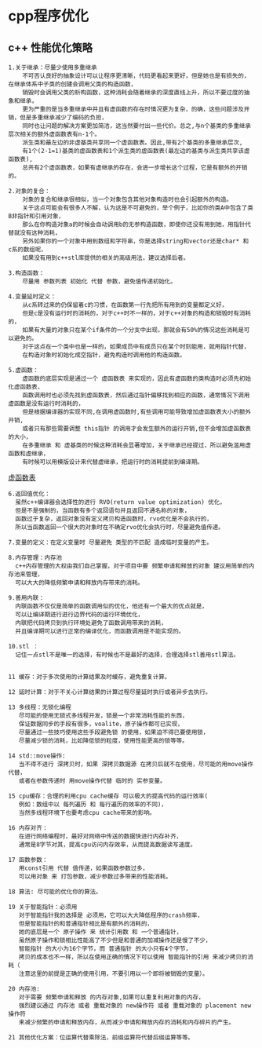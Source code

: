 # cpp程序优化

## c++ 性能优化策略

    1.关于继承：尽量少使用多重继承
        不可否认良好的抽象设计可以让程序更清晰，代码更看起来更好，但是她也是有损失的，在继承体系中子类的创建会调用父类的构造函数，
        销毁时会调用父类的析构函数，这种消耗会随着继承的深度直线上升，所以不要过度的抽象和继承，
        更为严重的是当多重继承中并且有虚函数的存在时情况更为复杂，的确，这些问题涉及开销，但是多重继承减少了编码的负担，
        同时也让问题的解决方案更加简洁，这当然要付出一些代价。总之,与n个基类的多重继承层次相关的额外虚函数表有n-1个。
        派生类和最左边的非虚基类共享同一个虚函数表。因此,带有2个基类的多重继承层次,
        有1个(2-1=1)基类的虚函数表和1个派生类的虚函数表(最左边的基类与派生类共享该虚函数表),
        总共有2个虚函数表，如果有虚继承的存在，会进一步增长这个过程，它是有额外的开销的。

    2.对象的复合：
        对象的复合和继承很相似，当一个对象包含其他对象构造时也会引起额外的构造。
        关于这点可能会有很多人不解，认为这是不可避免的，举个例子，比如你的类A中包含了类B非指针和引用对象，
        那么在你构造对象a的时候会自动调用b的无参构造函数，即使你还没有用到她，用指针代替就没有这种消耗，
        另外如果你的一个对象中用到数组和字符串，你是选择string和vector还是char* 和 c系的数组呢，
        如果没有用到c++stl库提供的相关的高级用法，建议选择后者。

    3.构造函数：
        尽量用 参数列表 初始化 代替 参数，避免值传递初始化。

    4.变量延时定义：
        从c系转过来的仍保留着c的习惯，在函数第一行先把所有用到的变量都定义好，
        但是c是没有运行时的消耗的，对于c++时不一样的，对于c++对象的构造和销毁时有消耗的，
        如果有大量的对象只在某个if条件的一个分支中出现，那就会有50%的情况这些消耗是可以避免的。
        对于这点在一个类中也是一样的，如果成员中有成员只在某个时刻能用，就用指针代替，
        在构造对象时初始化成空指针，避免构造时调用他的构造函数。

    5.虚函数：
        虚函数的底层实现是通过一个 虚函数表 来实现的，因此有虚函数的类构造时必须先初始化虚函数表，
        函数调用时也必须先找到虚函数表，然后通过指针偏移找到相应的函数，通常情况下调用虚函数是没有运行时消耗的，
        但是根据编译器的实现不同,在调用虚函数时,有些调用可能导致增加虚函数表大小的额外开销,
        或者只有那些需要调整 this指针 的调用才会发生额外的运行开销,但不会增加虚函数表的大小，
        在多重继承 和 虚基类的时候这种消耗会显著增加，关于继承已经提过，所以避免滥用虚函数和虚继承，
        有时候可以用模版设计来代替虚继承，把运行时的消耗提前到编译期。

[虚函数表](https://github.com/Ewenwan/ShiYanLou/tree/master/learn_cpp#c虚函数技术)

    6.返回值优化： 
      虽然c++编译器会选择性的进行 RVO(return value optimization) 优化，
      但是不是强制的，当函数有多个返回语句并且返回不通名称的对象，
      函数过于复杂，返回对象没有定义拷贝构造函数时，rvo优化是不会执行的，
      所以当函数返回一个很大的对象时在不确定rvo优化会执行时，尽量避免值传递。

    7.变量的定义：在定义变量时 尽量避免 类型的不匹配 造成临时变量的产生。

    8.内存管理：内存池
      c++内存管理的大权由我们自己掌握，对于项目中要 频繁申请和释放的对象 建议用简单的内存池来管理，
      可以大大的降低频繁申请和释放内存带来的消耗。

    9.善用内联：
      内联函数不仅仅是简单的函数调用似的优化，他还有一个最大的优点就是，
      可以让编译期进行进行边界代码的运行环境优化，
      内联把代码拷贝到执行环境处避免了函数调用带来的消耗，
      并且编译期可以进行正常的编译优化，而函数调用是不能实现的。

    10.stl ：
      记住一点stl不是唯一的选择，有时候也不是最好的选择，合理选择stl善用stl算法。


    11 缓存：对于多次使用的计算结果及时缓存，避免重复计算。

    12 延时计算：对于不关心计算结果的计算过程尽量延时执行或者异步去执行。

    13 多线程：无锁化编程
       尽可能的使用无锁式多线程开发，锁是一个非常消耗性能的东西，
       保证数据同步的手段有很多，voalite，原子操作都可已实现，
       尽量通过一些技巧使用这些手段避免锁 的使用，如果迫不得已要使用锁，
       尽量减少锁的消耗，比如降低锁的粒度，使用性能更高的锁等等。

    14 std::move操作: 
       当不得不进行 深拷贝时，如果 深拷贝数据源 在拷贝后就不在使用，尽可能的用move操作代替，
       或者在参数传递时 用move操作代替 临时的 实参变量。

    15 cpu缓存：合理的利用cpu cache缓存 可以极大的提高代码的运行效率(
       例如：数组中以 每列遍历 和 每行遍历的效率的不同)， 
       当然多线程环境下也要考虑cpu cache带来的影响。

    16 内存对齐：
       在进行网络编程时，最好对网络中传送的数据快进行内存补齐，
       通常是8字节对其，提高cpu访问内存效率，从而提高数据读写速度。

    17 函数参数：
       用const引用 代替 值传递，如果函数参数过多，
       可以用对象 来 打包参数，减少参数过多带来的性能消耗。

    18 算法: 尽可能的优化你的算法。

    19 关于智能指针：必须用
       对于智能指针我的选择是 必须用，它可以大大降低程序的crash频率，
       但是智能指针的和普通指针相比是有额外的消耗的，
       她的底层是一个 原子操作 来 统计引用数 和 一个普通指针，
       虽然原子操作和锁相比性能高了不少但是和普通的加减操作还是慢了不少，
       智能指针 的大小为16个字节，而 普通指针 的大小只有4个字节，
       拷贝的成本也不一样，所以在使用正确的情况下可以使用 智能指针的引用 来减少拷贝的消耗（
       注意这里的前提是正确的使用引用，不要引用以一个即将被销毁的变量）。

    20 内存池:
       对于需要 频繁申请和释放 的内存对象,如果可以重复利用对象的内存，
       强烈建议通过 内存池 或者 重载对象的 new操作符 或者 重载对象的 placement new操作符 
       来减少频繁的申请和释放内存，从而减少申请和释放内存的消耗和内存碎片的产生。

    21 其他优化方案：位运算代替乘除法，前缀运算符代替后缀运算等等。





